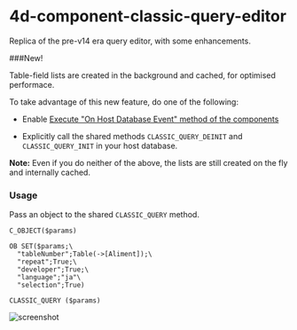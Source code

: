 # 4d-component-classic-query-editor
Replica of the pre-v14 era query editor, with some enhancements.

###New!

Table-field lists are created in the background and cached, for optimised performace.

To take advantage of this new feature, do one of the following:

* Enable [Execute "On Host Database Event" method of the components](http://doc.4d.com/4Dv15/4D/15.3/Security-page.300-3162580.en.html)

* Explicitly call the shared methods ``CLASSIC_QUERY_DEINIT`` and ``CLASSIC_QUERY_INIT`` in your host database.

**Note:** Even if you do neither of the above, the lists are still created on the fly and internally cached. 

### Usage

Pass an object to the shared ``CLASSIC_QUERY`` method.

```
C_OBJECT($params)

OB SET($params;\
  "tableNumber";Table(->[Aliment]);\
  "repeat";True;\
  "developer";True;\
  "language";"ja"\
  "selection";True)

CLASSIC_QUERY ($params)
```

![screenshot](https://cloud.githubusercontent.com/assets/1725068/16935310/3f302074-4d99-11e6-9b9d-9bf171874cc6.png)
